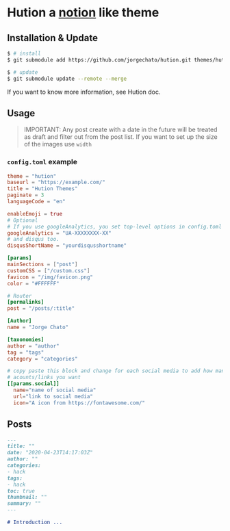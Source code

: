 # Hution a [notion](https://www.notion.so/) like theme 
## Installation & Update
```bash
$ # install
$ git submodule add https://github.com/jorgechato/hution.git themes/hution

$ # update
$ git submodule update --remote --merge
```
If you want to know more information, see Hution doc.

## Usage

> IMPORTANT: Any post create with a date in the future will be treated as draft and filter out from the post list.
> If you want to set up the size of the images use `width`

### `config.toml` example

```toml
theme = "hution"
baseurl = "https://example.com/"
title = "Hution Themes"
paginate = 3
languageCode = "en"

enableEmoji = true
# Optional
# If you use googleAnalytics, you set top-level options in config.toml to the beginning of the config file like other top-level options.
googleAnalytics = "UA-XXXXXXXX-XX"
# and disqus too.
disqusShortName = "yourdisqusshortname"

[params]
mainSections = ["post"]
customCSS = ["/custom.css"]
favicon = "/img/favicon.png"
color = "#FFFFFF"

# Router
[permalinks]
post = "/posts/:title"

[Author]
name = "Jorge Chato"

[taxonomies]
author = "author"
tag = "tags"
category = "categories"

# copy paste this block and change for each social media to add how many ever social media
# acounts/links you want
[[params.social]]
  name="name of social media"
  url="link to social media"
  icon="A icon from https://fontawesome.com/"
```

## Posts

```md
---
title: ""
date: "2020-04-23T14:17:03Z"
author: ""
categories:
- hack 
tags:
- hack
toc: true
thumbnail: ""
summary: ""
---

# Introduction ...
```